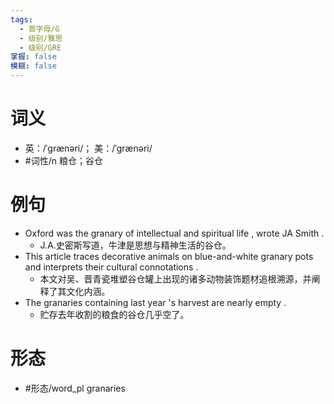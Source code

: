 ```yaml
---
tags:
  - 首字母/G
  - 级别/雅思
  - 级别/GRE
掌握: false
模糊: false
---
```

# 词义
- 英：/ˈɡrænəri/； 美：/ˈɡrænəri/
- #词性/n  粮仓；谷仓
# 例句
- Oxford was the granary of intellectual and spiritual life , wrote JA Smith .
	- J.A.史密斯写道，牛津是思想与精神生活的谷仓。
- This article traces decorative animals on blue-and-white granary pots and interprets their cultural connotations .
	- 本文对吴、晋青瓷堆塑谷仓罐上出现的诸多动物装饰题材追根溯源，并阐释了其文化内涵。
- The granaries containing last year 's harvest are nearly empty .
	- 贮存去年收割的粮食的谷仓几乎空了。
# 形态
- #形态/word_pl granaries

